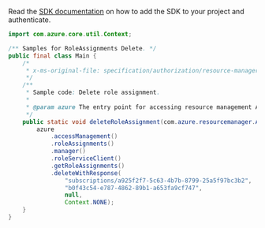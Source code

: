 Read the [SDK documentation](https://github.com/Azure/azure-sdk-for-java/blob/azure-resourcemanager_2.12.0/sdk/resourcemanager/azure-resourcemanager/README.md) on how to add the SDK to your project and authenticate.

```java
import com.azure.core.util.Context;

/** Samples for RoleAssignments Delete. */
public final class Main {
    /*
     * x-ms-original-file: specification/authorization/resource-manager/Microsoft.Authorization/preview/2020-08-01-preview/examples/RoleAssignments_Delete.json
     */
    /**
     * Sample code: Delete role assignment.
     *
     * @param azure The entry point for accessing resource management APIs in Azure.
     */
    public static void deleteRoleAssignment(com.azure.resourcemanager.AzureResourceManager azure) {
        azure
            .accessManagement()
            .roleAssignments()
            .manager()
            .roleServiceClient()
            .getRoleAssignments()
            .deleteWithResponse(
                "subscriptions/a925f2f7-5c63-4b7b-8799-25a5f97bc3b2",
                "b0f43c54-e787-4862-89b1-a653fa9cf747",
                null,
                Context.NONE);
    }
}
```
